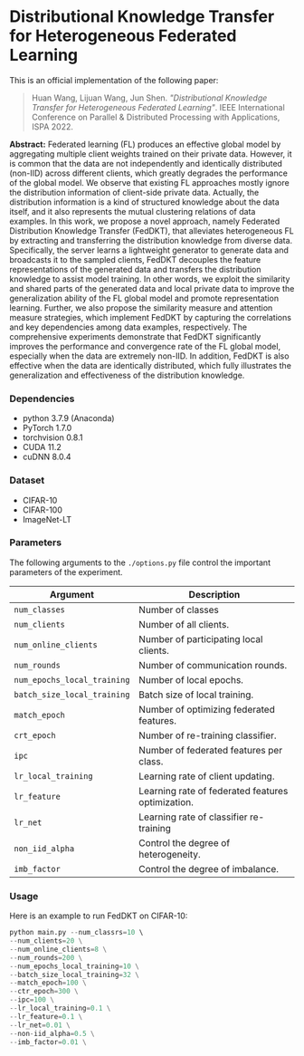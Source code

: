 # Distributional Knowledge Transfer for Heterogeneous Federated Learning

This is an official implementation of the following paper:
> Huan Wang, Lijuan Wang, Jun Shen. *"Distributional Knowledge Transfer for Heterogeneous Federated Learning"*. IEEE International Conference on Parallel & Distributed Processing with Applications, ISPA 2022.

**Abstract:** Federated learning (FL) produces an effective global model by aggregating multiple client weights trained on their private data. However, it is common that the data are not independently and identically distributed (non-IID) across different clients, which greatly degrades the performance of the global model. We observe that existing FL approaches mostly ignore the distribution information of client-side private data. Actually, the distribution information is a kind of structured knowledge about the data itself, and it also represents the mutual clustering relations of data examples. In this work, we propose a novel approach, namely Federated Distribution Knowledge Transfer (FedDKT), that alleviates heterogeneous FL by extracting and transferring the distribution knowledge from diverse data. Specifically, the server learns a lightweight generator to generate data and broadcasts it to the sampled clients, FedDKT decouples the feature representations of the generated data and transfers the distribution knowledge to assist model training. In other words, we exploit the similarity and shared parts of the generated data and local private data to improve the generalization ability of the FL global model and promote representation learning. Further, we also propose the similarity measure and attention measure strategies, which implement FedDKT by capturing the correlations and key dependencies among data examples, respectively. The comprehensive experiments demonstrate that FedDKT significantly improves the performance and convergence rate of the FL global model, especially when the data are extremely non-IID. In addition, FedDKT is also effective when the data are identically distributed, which fully illustrates the generalization and effectiveness of the distribution knowledge.



### Dependencies

- python 3.7.9 (Anaconda)
- PyTorch 1.7.0
- torchvision 0.8.1
- CUDA 11.2
- cuDNN 8.0.4



### Dataset

- CIFAR-10
- CIFAR-100
- ImageNet-LT


### Parameters

The following arguments to the `./options.py` file control the important parameters of the experiment.

| Argument                    | Description                                       |
| --------------------------- | ------------------------------------------------- |
| `num_classes`               | Number of classes                                 |
| `num_clients`               | Number of all clients.                            |
| `num_online_clients`        | Number of participating local clients.            |
| `num_rounds`                | Number of communication rounds.                   |
| `num_epochs_local_training` | Number of local epochs.                           |
| `batch_size_local_training` | Batch size of local training.                     |
| `match_epoch`               | Number of optimizing federated features.          |
| `crt_epoch`                 | Number of re-training classifier.                 |
| `ipc`                       | Number of federated features per class.           |
| `lr_local_training`         | Learning rate of client updating.                 |
| `lr_feature`                | Learning rate of federated features optimization. |
| `lr_net`                    | Learning rate of classifier re-training           |
| `non_iid_alpha`             | Control the degree of heterogeneity.              |
| `imb_factor`                | Control the degree of imbalance.                  |


### Usage

Here is an example to run FedDKT on CIFAR-10:

```python
python main.py --num_classrs=10 \ 
--num_clients=20 \
--num_online_clients=8 \
--num_rounds=200 \
--num_epochs_local_training=10 \
--batch_size_local_training=32 \
--match_epoch=100 \
--ctr_epoch=300 \
--ipc=100 \
--lr_local_training=0.1 \
--lr_feature=0.1 \
--lr_net=0.01 \
--non-iid_alpha=0.5 \
--imb_factor=0.01 \
```